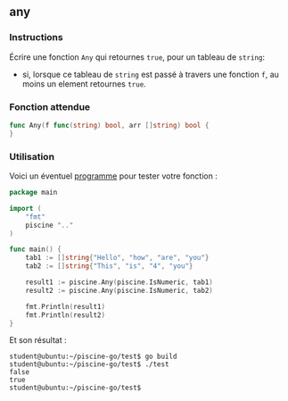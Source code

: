 ## any

### Instructions

Écrire une fonction `Any` qui retournes `true`, pour un tableau de `string`:

- si, lorsque ce tableau de `string` est passé à travers une fonction `f`, au moins un element retournes `true`.

### Fonction attendue

```go
func Any(f func(string) bool, arr []string) bool {
}
```

### Utilisation

Voici un éventuel [programme](TODO-LINK) pour tester votre fonction :

```go
package main

import (
	"fmt"
	piscine ".."
)

func main() {
	tab1 := []string{"Hello", "how", "are", "you"}
	tab2 := []string{"This", "is", "4", "you"}

	result1 := piscine.Any(piscine.IsNumeric, tab1)
	result2 := piscine.Any(piscine.IsNumeric, tab2)

	fmt.Println(result1)
	fmt.Println(result2)
}
```

Et son résultat :

```console
student@ubuntu:~/piscine-go/test$ go build
student@ubuntu:~/piscine-go/test$ ./test
false
true
student@ubuntu:~/piscine-go/test$
```
